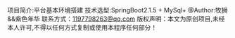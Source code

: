项目简介:平台基本环境搭建
技术选型:SpringBoot2.1.5 +  MySql+
@Author:牧狮&&紫色年华
联系方式：1197798263@qq.com
版权声明：本文为原创项目,未经本人许可,不得以任何方式复制或使用本程序任何部分！
